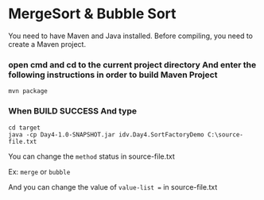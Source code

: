 MergeSort & Bubble Sort
=================

You need to have Maven and Java installed.
Before compiling, you need to create a Maven project.

### open cmd and cd to the current project directory And enter the following instructions in order to build Maven Project ###
    mvn package
 
### When BUILD SUCCESS And type ###
    cd target
    java -cp Day4-1.0-SNAPSHOT.jar idv.Day4.SortFactoryDemo C:\source-file.txt


You can change the `method` status in source-file.txt

Ex: `merge` or `bubble`

And you can change the value of `value-list =` in source-file.txt

